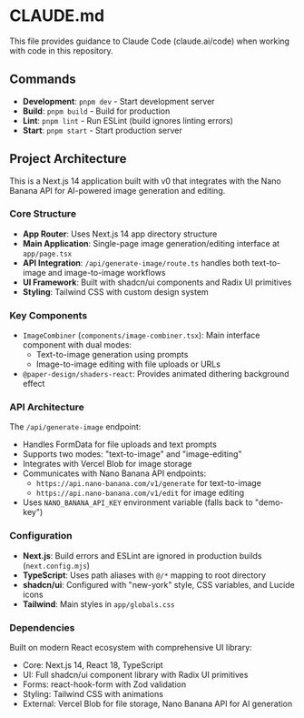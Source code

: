 # CLAUDE.md

This file provides guidance to Claude Code (claude.ai/code) when working with code in this repository.

## Commands

- **Development**: `pnpm dev` - Start development server
- **Build**: `pnpm build` - Build for production
- **Lint**: `pnpm lint` - Run ESLint (build ignores linting errors)
- **Start**: `pnpm start` - Start production server

## Project Architecture

This is a Next.js 14 application built with v0 that integrates with the Nano Banana API for AI-powered image generation and editing.

### Core Structure

- **App Router**: Uses Next.js 14 app directory structure
- **Main Application**: Single-page image generation/editing interface at `app/page.tsx`
- **API Integration**: `/api/generate-image/route.ts` handles both text-to-image and image-to-image workflows
- **UI Framework**: Built with shadcn/ui components and Radix UI primitives
- **Styling**: Tailwind CSS with custom design system

### Key Components

- `ImageCombiner` (`components/image-combiner.tsx`): Main interface component with dual modes:
  - Text-to-image generation using prompts
  - Image-to-image editing with file uploads or URLs
- `@paper-design/shaders-react`: Provides animated dithering background effect

### API Architecture

The `/api/generate-image` endpoint:
- Handles FormData for file uploads and text prompts
- Supports two modes: "text-to-image" and "image-editing"
- Integrates with Vercel Blob for image storage
- Communicates with Nano Banana API endpoints:
  - `https://api.nano-banana.com/v1/generate` for text-to-image
  - `https://api.nano-banana.com/v1/edit` for image editing
- Uses `NANO_BANANA_API_KEY` environment variable (falls back to "demo-key")

### Configuration

- **Next.js**: Build errors and ESLint are ignored in production builds (`next.config.mjs`)
- **TypeScript**: Uses path aliases with `@/*` mapping to root directory
- **shadcn/ui**: Configured with "new-york" style, CSS variables, and Lucide icons
- **Tailwind**: Main styles in `app/globals.css`

### Dependencies

Built on modern React ecosystem with comprehensive UI library:
- Core: Next.js 14, React 18, TypeScript
- UI: Full shadcn/ui component library with Radix UI primitives
- Forms: react-hook-form with Zod validation
- Styling: Tailwind CSS with animations
- External: Vercel Blob for file storage, Nano Banana API for AI generation